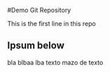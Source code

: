 #Demo Git Repository

This is the first line in this repo

## Ipsum below

bla blbaa lba texto mazo de texto